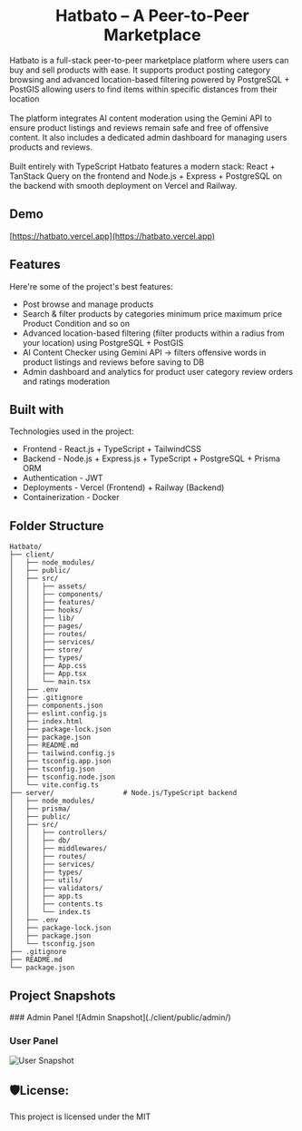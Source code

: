 <h1 align="center" id="title">Hatbato – A Peer-to-Peer Marketplace</h1>

<p id="description">Hatbato is a full-stack peer-to-peer marketplace platform where users can buy and sell products with ease. It supports product posting category browsing and advanced location-based filtering powered by PostgreSQL + PostGIS allowing users to find items within specific distances from their location<br><br>The platform integrates AI content moderation using the Gemini API to ensure product listings and reviews remain safe and free of offensive content. It also includes a dedicated admin dashboard for managing users products and reviews.<br><br>Built entirely with TypeScript Hatbato features a modern stack: React + TanStack Query on the frontend and Node.js + Express + PostgreSQL on the backend with smooth deployment on Vercel and Railway.</p>

<h2> Demo</h2>

[https://hatbato.vercel.app](https://hatbato.vercel.app)

  
  
<h2>Features</h2>

Here're some of the project's best features:

*   Post browse and manage products
*   Search & filter products by categories minimum price maximum price Product Condition and so on
*   Advanced location-based filtering (filter products within a radius from your location) using PostgreSQL + PostGIS
*   AI Content Checker using Gemini API → filters offensive words in product listings and reviews before saving to DB
*   Admin dashboard and analytics for product user category review orders and ratings moderation

  
  
<h2>Built with</h2>

Technologies used in the project:

*   Frontend - React.js + TypeScript + TailwindCSS
*   Backend - Node.js + Express.js + TypeScript + PostgreSQL + Prisma ORM
*   Authentication - JWT
*   Deployments - Vercel (Frontend) + Railway (Backend)
*   Containerization - Docker

  <h2>Folder Structure</h2>

  ```text
Hatbato/
├── client/                
│   ├── node_modules/
│   ├── public/
│   ├── src/
│   │   ├── assets/
│   │   ├── components/
│   │   ├── features/
│   │   ├── hooks/
│   │   ├── lib/
│   │   ├── pages/
│   │   ├── routes/
│   │   ├── services/
│   │   ├── store/
│   │   ├── types/
│   │   ├── App.css
│   │   ├── App.tsx
│   │   └── main.tsx
│   ├── .env
│   ├── .gitignore
│   ├── components.json
│   ├── eslint.config.js
│   ├── index.html
│   ├── package-lock.json
│   ├── package.json
│   ├── README.md
│   ├── tailwind.config.js
│   ├── tsconfig.app.json
│   ├── tsconfig.json
│   ├── tsconfig.node.json
│   └── vite.config.ts
├── server/                 # Node.js/TypeScript backend
│   ├── node_modules/
│   ├── prisma/
│   ├── public/
│   ├── src/
│   │   ├── controllers/
│   │   ├── db/
│   │   ├── middlewares/
│   │   ├── routes/
│   │   ├── services/
│   │   ├── types/
│   │   ├── utils/
│   │   ├── validators/
│   │   ├── app.ts
│   │   ├── contents.ts
│   │   └── index.ts
│   ├── .env
│   ├── package-lock.json
│   ├── package.json
│   └── tsconfig.json
├── .gitignore            
├── README.md              
└── package.json          
```

<h2>Project Snapshots</h2>
### Admin Panel
![Admin Snapshot](./client/public/admin/)

### User Panel
![User Snapshot](./client/public/user/)


<h2>🛡License:</h2>

This project is licensed under the MIT
